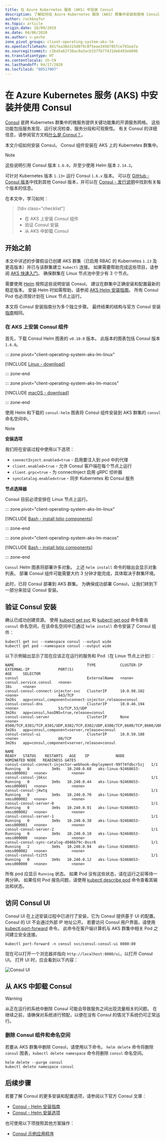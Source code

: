 ```yaml
---
title: 在 Azure Kubernetes 服务 (AKS) 中安装 Consul
description: 了解如何在 Azure Kubernetes 服务 (AKS) 群集中安装和使用 Consul 来创建服务网格
author: rockboyfor
ms.topic: article
origin.date: 10/09/2019
ms.date: 04/06/2020
ms.author: v-yeche
zone_pivot_groups: client-operating-system-aks-lm
ms.openlocfilehash: 841fea30e315d079c8f5eae3456785fce791ea7a
ms.sourcegitcommit: c1ba5a62f30ac0a3acb337fb77431de6493e6096
ms.translationtype: HT
ms.contentlocale: zh-CN
ms.lasthandoff: 04/17/2020
ms.locfileid: "80517007"
---
```

<!--CORRECT ON client-operating-system-aks-lm-->

# <a name="install-and-use-consul-in-azure-kubernetes-service-aks"></a>在 Azure Kubernetes 服务 (AKS) 中安装并使用 Consul

[Consul][consul-github] 是跨 Kubernetes 群集中的微服务提供关键功能集的开源服务网格。 这些功能包括服务发现、运行状况检查、服务分段和可观察性。 有关 Consul 的详细信息，请参阅官方文档[什么是 Consul？][consul-docs-concepts]。

本文介绍如何安装 Consul。 Consul 组件安装在 AKS 上的 Kubernetes 群集中。

> [!NOTE]
> 这些说明引用 Consul 版本 `1.6.0`，并至少使用 Helm 版本 `2.14.2`。
>
> 可针对 Kubernetes 版本 `1.13+` 运行 Consul `1.6.x` 版本。 可以在 [GitHub - Consul 版本][consul-github-releases]中找到其他 Consul 版本，并可以在 [Consul - 发行说明][consul-release-notes]中找到有关每个版本的信息。

在本文中，学习如何：

> [!div class="checklist"]
> * 在 AKS 上安装 Consul 组件
> * 验证 Consul 安装
> * 从 AKS 中卸载 Consul

## <a name="before-you-begin"></a>开始之前

本文中详述的步骤假设已创建 AKS 群集（已启用 RBAC 的 Kubernetes `1.13` 及更高版本）并已与该群集建立 `kubectl` 连接。 如果需要帮助完成这些项目，请参阅 [AKS 快速入门][aks-quickstart]。 确保群集在 Linux 节点池中至少有 3 个节点。

需要使用 [Helm][helm] 按照这些说明安装 Consul。 建议在群集中正确安装和配置最新的稳定版本。 安装 Helm 时如需帮助，请参阅 [AKS Helm 安装指南][helm-install]。 所有 Consul Pod 也必须按计划在 Linux 节点上运行。

本文将 Consul 安装指南分为多个独立步骤。 最终结果的结构与官方 Consul 安装[指南][consul-install-k8]相同。

### <a name="install-the-consul-components-on-aks"></a>在 AKS 上安装 Consul 组件

首先，下载 Consul Helm 图表的 `v0.10.0` 版本。 此版本的图表包括 Consul 版本 `1.6.0`。

<!--CORRECT ON client-operating-system-aks-lm-->

::: zone pivot="client-operating-system-aks-lm-linux"

[!INCLUDE [Linux - download](includes/servicemesh/consul/download-bash.md)]

::: zone-end

::: zone pivot="client-operating-system-aks-lm-macos"

[!INCLUDE [macOS - download](includes/servicemesh/consul/download-bash.md)]

::: zone-end

<!--MOONCAKE: ONLY LINUX NODE ON AZURE CHINA CLOUD-->
<!--Not Available on [!INCLUDE [Windows - download](includes/servicemesh/consul/download-powershell.md)]-->


<!--CORRECT ON client-operating-system-aks-lm-->

使用 Helm 和下载的 `consul-helm` 图表将 Consul 组件安装到 AKS 群集的 `consul` 命名空间中。 

> [!NOTE]
> **安装选项**
> 
> 我们将在安装过程中使用以下选项：
> - `connectInject.enabled=true` - 启用要注入到 pod 中的代理
> - `client.enabled=true` - 允许 Consul 客户端在每个节点上运行
> - `client.grpc=true` - 为 connectInject 启用 gRPC 侦听器
> - `syncCatalog.enabled=true` - 同步 Kubernetes 和 Consul 服务
>
> **节点选择器**
>
> Consul 目前必须安排在 Linux 节点上运行。

<!--Not Available on  If you have Windows Server nodes in your cluster, you must ensure that the Consul pods are only scheduled to run on Linux nodes. We'll use [node selectors][kubernetes-node-selectors] to make sure pods are scheduled to the correct nodes.-->
<!--Not Available on [node selectors][kubernetes-node-selectors]-->

<!--CORRECT ON client-operating-system-aks-lm-->

::: zone pivot="client-operating-system-aks-lm-linux"

[!INCLUDE [Bash - install Istio components](includes/servicemesh/consul/install-components-bash.md)]

::: zone-end

::: zone pivot="client-operating-system-aks-lm-macos"

[!INCLUDE [Bash - install Istio components](includes/servicemesh/consul/install-components-bash.md)]

::: zone-end

<!--MOONCAKE: ONLY LINUX NODE ON AZURE CHINA CLOUD-->
<!--Not Available on [!INCLUDE [PowerShell - install Istio components](includes/servicemesh/consul/install-components-powershell.md)]-->
<!--CORRECT ON client-operating-system-aks-lm-->

`Consul` Helm 图表将部署许多对象。 上述 `helm install` 命令的输出会显示对象列表。 部署 Consul 组件可能需要大约 3 分钟才能完成，具体取决于群集环境。

此时，已将 Consul 部署到 AKS 群集。 为确保成功部署 Consul，让我们转到下一部分来验证 Consul 安装。

## <a name="validate-the-consul-installation"></a>验证 Consul 安装

确认已成功创建资源。 使用 [kubectl get svc][kubectl-get] 和 [kubectl get pod][kubectl-get] 命令查询 `consul` 命名空间，在该命名空间中已通过 `helm install` 命令安装了 Consul 组件：

```console
kubectl get svc --namespace consul --output wide
kubectl get pod --namespace consul --output wide
```

以下示例输出显示了现在应该正在运行的服务和 Pod（在 Linux 节点上计划）：

```output
NAME                                 TYPE           CLUSTER-IP    EXTERNAL-IP             PORT(S)                                                                   AGE     SELECTOR
consul                               ExternalName   <none>        consul.service.consul   <none>                                                                    38s     <none>
consul-consul-connect-injector-svc   ClusterIP      10.0.98.102   <none>                  443/TCP                                                                   3m26s   app=consul,component=connect-injector,release=consul
consul-consul-dns                    ClusterIP      10.0.46.194   <none>                  53/TCP,53/UDP                                                             3m26s   app=consul,hasDNS=true,release=consul
consul-consul-server                 ClusterIP      None          <none>                  8500/TCP,8301/TCP,8301/UDP,8302/TCP,8302/UDP,8300/TCP,8600/TCP,8600/UDP   3m26s   app=consul,component=server,release=consul
consul-consul-ui                     ClusterIP      10.0.50.188   <none>                  80/TCP                                                                    3m26s   app=consul,component=server,release=consul

NAME                                                              READY   STATUS    RESTARTS   AGE    IP            NODE                            NOMINATED NODE   READINESS GATES
consul-consul-connect-injector-webhook-deployment-99f74fdbcr5zj   1/1     Running   0          3m9s   10.240.0.68   aks-linux-92468653-vmss000002   <none>           <none>
consul-consul-jbksc                                               1/1     Running   0          3m9s   10.240.0.44   aks-linux-92468653-vmss000001   <none>           <none>
consul-consul-jkwtq                                               1/1     Running   0          3m9s   10.240.0.70   aks-linux-92468653-vmss000002   <none>           <none>
consul-consul-server-0                                            1/1     Running   0          3m9s   10.240.0.91   aks-linux-92468653-vmss000002   <none>           <none>
consul-consul-server-1                                            1/1     Running   0          3m9s   10.240.0.38   aks-linux-92468653-vmss000001   <none>           <none>
consul-consul-server-2                                            1/1     Running   0          3m9s   10.240.0.10   aks-linux-92468653-vmss000000   <none>           <none>
consul-consul-sync-catalog-d846b79c-8ssr8                         1/1     Running   2          3m9s   10.240.0.94   aks-linux-92468653-vmss000002   <none>           <none>
consul-consul-tz2t5                                               1/1     Running   0          3m9s   10.240.0.12   aks-linux-92468653-vmss000000   <none>           <none>
```

所有 pod 应显示 `Running` 状态。 如果 Pod 没有这些状态，请在运行之前等待一两分钟。 如果任何 Pod 报告问题，请使用 [kubectl describe pod][kubectl-describe] 命令查看其输出和状态。

## <a name="accessing-the-consul-ui"></a>访问 Consul UI

Consul UI 在上述安装过程中已进行了安装，它为 Consul 提供基于 UI 的配置。 Consul 的 UI 不会通过外部 IP 地址公开。 若要访问 Consul 用户界面，请使用 [kubectl port-forward][kubectl-port-forward] 命令。 此命令在客户端计算机与 AKS 群集中相关 Pod 之间建立安全连接。

```console
kubectl port-forward -n consul svc/consul-consul-ui 8080:80
```

现在可以打开一个浏览器并指向 `http://localhost:8080/ui`，以打开 Consul UI。 打开 UI 时，应会看到以下内容：

![Consul UI](./media/servicemesh/consul/consul-ui.png)

## <a name="uninstall-consul-from-aks"></a>从 AKS 中卸载 Consul

> [!WARNING]
> 从正在运行的系统中删除 Consul 可能会导致服务之间出现流量相关的问题。 在继续之前，请确保对系统进行预配，以便在没有 Consul 的情况下系统仍可正常运行。

### <a name="remove-consul-components-and-namespace"></a>删除 Consul 组件和命名空间

若要从 AKS 群集中删除 Consul，请使用以下命令。 `helm delete` 命令将删除 `consul` 图表，`kubectl delete namespace` 命令将删除 `consul` 命名空间。

```console
helm delete --purge consul
kubectl delete namespace consul
```

## <a name="next-steps"></a>后续步骤

若要了解 Consul 的更多安装和配置选项，请参阅以下官方 Consul 文章：

- [Consul - Helm 安装指南][consul-install-k8]
- [Consul - Helm 安装选项][consul-install-helm-options]

也可使用以下项按照其他方案操作：

- [Consul 示例应用程序][consul-app-example]

<!-- LINKS - external -->

[Hashicorp]: https://hashicorp.com
[cosul-github]: https://github.com/hashicorp/consul
[helm]: https://helm.sh

[consul-docs-concepts]: https://www.consul.io/docs/platform/k8s/index.html
[consul-github]: https://github.com/hashicorp/consul
[consul-github-releases]: https://github.com/hashicorp/consul/releases
[consul-release-notes]: https://github.com/hashicorp/consul/blob/master/CHANGELOG.md
[consul-install-download]: https://www.consul.io/downloads.html
[consul-install-k8]: https://www.consul.io/docs/platform/k8s/run.html
[consul-install-helm-options]: https://www.consul.io/docs/platform/k8s/helm.html#configuration-values-
[consul-app-example]: https://github.com/hashicorp/demo-consul-101/tree/master/k8s
[install-wsl]: https://docs.microsoft.com/windows/wsl/install-win10

[kubectl-get]: https://kubernetes.io/docs/reference/generated/kubectl/kubectl-commands#get
[kubectl-describe]: https://kubernetes.io/docs/reference/generated/kubectl/kubectl-commands#describe
[kubectl-port-forward]: https://kubernetes.io/docs/reference/generated/kubectl/kubectl-commands#port-forward
[kubernetes-node-selectors]: /aks/concepts-clusters-workloads#node-selectors

<!-- LINKS - internal -->

[aks-quickstart]: ./kubernetes-walkthrough.md
[consul-scenario-mtls]: ./consul-mtls.md
[helm-install]: ./kubernetes-helm.md

<!-- Update_Description: update meta properties, wording update, update link -->